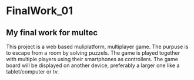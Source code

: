 # FinalWork_01 #
## My final work for multec ##

This project is a web based muliplatform, multiplayer game. The purpuse is to escape from a room by solving puzzels. 
The game is played together with multiple players using their smartphones as controllers. The game board will be displayed
on another device, preferably a larger one like a tablet/computer or tv.
